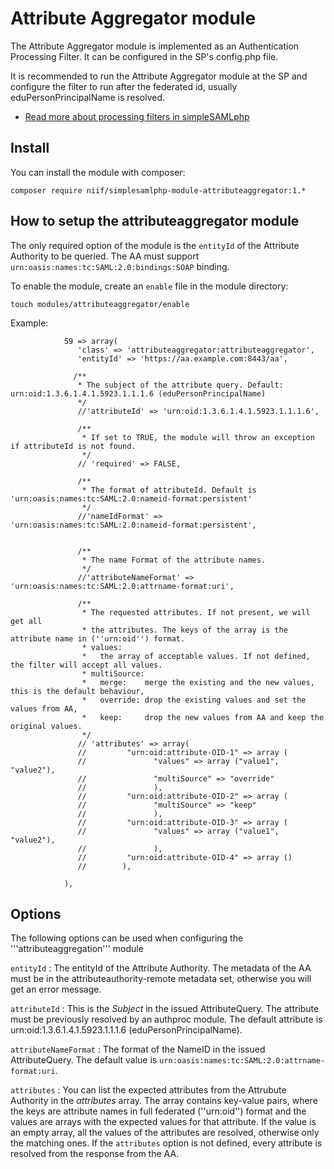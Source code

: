Attribute Aggregator module
==============

The Attribute Aggregator module is implemented as an Authentication Processing Filter. 
It can be configured in the SP's config.php file.

It is recommended to run the Attribute Aggregator module at the SP and configure the
filter to run after the federated id, usually eduPersonPrincipalName is resolved.

  * [Read more about processing filters in simpleSAMLphp](simplesamlphp-authproc)

Install
-------------------------------

You can install the module with composer:

    composer require niif/simplesamlphp-module-attributeaggregator:1.*

How to setup the attributeaggregator module
-------------------------------

The only required option of the module is the `entityId` of the Attribute Authority to 
be queried. The AA must support `urn:oasis:names:tc:SAML:2.0:bindings:SOAP` binding.


To enable the module, create an `enable` file in the
module directory:

    touch modules/attributeaggregator/enable

Example:

                59 => array(
                   'class' => 'attributeaggregator:attributeaggregator',
                   'entityId' => 'https://aa.example.com:8443/aa',

                  /**
                   * The subject of the attribute query. Default: urn:oid:1.3.6.1.4.1.5923.1.1.1.6 (eduPersonPrincipalName)
                   */
                   //'attributeId' => 'urn:oid:1.3.6.1.4.1.5923.1.1.1.6',

                   /** 
                    * If set to TRUE, the module will throw an exception if attributeId is not found.
                    */
                   // 'required' => FALSE,

                   /** 
                    * The format of attributeId. Default is 'urn:oasis:names:tc:SAML:2.0:nameid-format:persistent'
                    */
                   //'nameIdFormat' => 'urn:oasis:names:tc:SAML:2.0:nameid-format:persistent',


                   /**
                    * The name Format of the attribute names.
                    */
                   //'attributeNameFormat' => 'urn:oasis:names:tc:SAML:2.0:attrname-format:uri',

                   /**
                    * The requested attributes. If not present, we will get all
                    * the attributes. The keys of the array is the attribute name in (''urn:oid'') format.
                    * values:
                    *   the array of acceptable values. If not defined, the filter will accept all values.
                    * multiSource:
                    *   merge:    merge the existing and the new values, this is the default behaviour,
                    *   override: drop the existing values and set the values from AA,
                    *   keep:     drop the new values from AA and keep the original values.
                    */
                   // 'attributes' => array(
                   //         "urn:oid:attribute-OID-1" => array (
                   //               "values" => array ("value1", "value2"),
                   //               "multiSource" => "override"
                   //               ),
                   //         "urn:oid:attribute-OID-2" => array (
                   //               "multiSource" => "keep"
                   //               ),
                   //         "urn:oid:attribute-OID-3" => array (
                   //               "values" => array ("value1", "value2"),
                   //               ),
                   //         "urn:oid:attribute-OID-4" => array ()
                   //        ),

                ),


Options
-------

The following options can be used when configuring the '''attributeaggregation''' module

`entityId`
:   The entityId of the Attribute Authority. The metadata of the AA must be in the
    attributeauthority-remote metadata set, otherwise you will get an error message.

`attributeId`
:   This is the *Subject* in the issued AttributeQuery. The attribute must be previously 
resolved by an authproc module. The default attribute is urn:oid:1.3.6.1.4.1.5923.1.1.1.6 
(eduPersonPrincipalName).

`attributeNameFormat`
:   The format of the NameID in the issued AttributeQuery. The default value is 
`urn:oasis:names:tc:SAML:2.0:attrname-format:uri`.

`attributes`
:   You can list the expected attributes from the Attrubute Authority in the *attributes* 
array. The array contains key-value pairs, where the keys are attribute names in full 
federated (''urn:oid'') format and the values are arrays with the expected values for 
that attribute. If the value is an empty array, all the values of the attributes are 
resolved, otherwise only the matching ones. If the `attributes` option is not defined, 
every attribute is resolved from the response from the AA.
